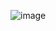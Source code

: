 ![image](https://user-images.githubusercontent.com/4033129/83973559-33b98580-a922-11ea-995c-c6cfda60bd90.png)
